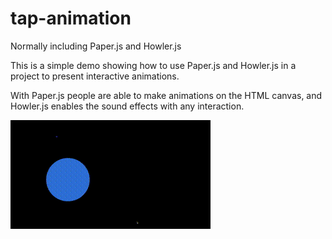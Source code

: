 # tap-animation
Normally including Paper.js and Howler.js

This is a simple demo showing how to use Paper.js and Howler.js in a project to present interactive animations. 

With Paper.js people are able to make animations on the HTML canvas, and Howler.js enables the sound effects with any interaction. 

![image](https://github.com/DeclanFang/tap-animation/blob/master/tap-animation.gif)
